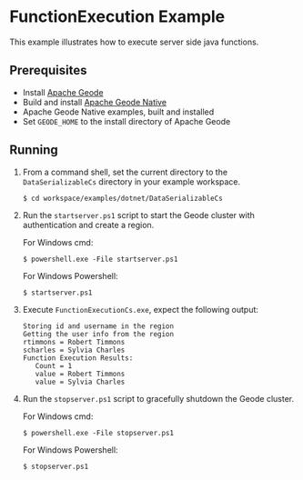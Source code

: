 ﻿# FunctionExecution Example
This example illustrates how to execute server side java functions.

## Prerequisites
* Install [Apache Geode](https://geode.apache.org)
* Build and install [Apache Geode Native](https://github.com/apache/geode-native)
* Apache Geode Native examples, built and installed
* Set `GEODE_HOME` to the install directory of Apache Geode

## Running
1. From a command shell, set the current directory to the `DataSerializableCs` directory in your example workspace.

    ```console
    $ cd workspace/examples/dotnet/DataSerializableCs
    ```

2. Run the `startserver.ps1` script to start the Geode cluster with authentication and create a region.

   For Windows cmd:

    ```console
    $ powershell.exe -File startserver.ps1
    ```

   For Windows Powershell:

    ```console
    $ startserver.ps1
    ```

3. Execute `FunctionExecutionCs.exe`, expect the following output:

       Storing id and username in the region
       Getting the user info from the region
       rtimmons = Robert Timmons
       scharles = Sylvia Charles
       Function Execution Results:
          Count = 1
          value = Robert Timmons
          value = Sylvia Charles

4. Run the `stopserver.ps1` script to gracefully shutdown the Geode cluster.

   For Windows cmd:

    ```console
    $ powershell.exe -File stopserver.ps1
    ```

   For Windows Powershell:

    ```console
    $ stopserver.ps1
    ```
